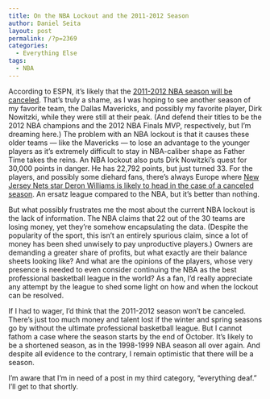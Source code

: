 ```yaml
---
title: On the NBA Lockout and the 2011-2012 Season
author: Daniel Seita
layout: post
permalink: /?p=2369
categories:
  - Everything Else
tags:
  - NBA
---
```

According to ESPN, it&#8217;s likely that the [2011-2012 NBA season will be canceled][1]. That&#8217;s truly a shame, as I was hoping to see another season of my favorite team, the Dallas Mavericks, and possibly my favorite player, Dirk Nowitzki, while they were still at their peak. (And defend their titles to be the 2012 NBA champions and the 2012 NBA Finals MVP, respectively, but I&#8217;m dreaming here.) The problem with an NBA lockout is that it causes these older teams &#8212; like the Mavericks &#8212; to lose an advantage to the younger players as it&#8217;s extremely difficult to stay in NBA-caliber shape as Father Time takes the reins. An NBA lockout also puts Dirk Nowitzki&#8217;s quest for 30,000 points in danger. He has 22,792 points, but just turned 33. For the players, and possibly some diehard fans, there&#8217;s always Europe where [New Jersey Nets star Deron Williams is likely to head in the case of a canceled season][2]. An ersatz league compared to the NBA, but it&#8217;s better than nothing.

But what possibly frustrates me the most about the current NBA lockout is the lack of information. The NBA claims that 22 out of the 30 teams are losing money, yet they&#8217;re somehow encapsulating the data. (Despite the popularity of the sport, this isn&#8217;t an entirely spurious claim, since a lot of money has been shed unwisely to pay unproductive players.) Owners are demanding a greater share of profits, but what exactly are their balance sheets looking like? And what are the opinions of the players, whose very presence is needed to even consider continuing the NBA as the best professional basketball league in the world? As a fan, I&#8217;d really appreciate any attempt by the league to shed some light on how and when the lockout can be resolved.

If I had to wager, I&#8217;d think that the 2011-2012 season won&#8217;t be canceled. There&#8217;s just too much money and talent lost if the winter and spring seasons go by without the ultimate professional basketball league. But I cannot fathom a case where the season starts by the end of October. It&#8217;s likely to be a shortened season, as in the 1998-1999 NBA season all over again. And despite all evidence to the contrary, I remain optimistic that there will be a season.

I&#8217;m aware that I&#8217;m in need of a post in my third category, &#8220;everything deaf.&#8221; I&#8217;ll get to that shortly.

 [1]: http://espn.go.com/nba/story/_/id/6832574/billy-hunter-expects-entire-nba-season-canceled "NBA season canceled"
 [2]: http://sports.espn.go.com/new-york/nba/news/story?id=6745426 "where New Jersey Nets star Deron Williams is likely to head in the case of a canceled season"